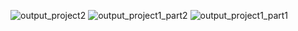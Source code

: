 ![output_project2](https://github.com/Vivek7987/A60205221256/assets/111482462/4baf055f-f5dd-47a4-a537-25406e0e80f5)
![output_project1_part2](https://github.com/Vivek7987/A60205221256/assets/111482462/3bc1aa85-1584-4df8-96a5-9842f3556577)
![output_project1_part1](https://github.com/Vivek7987/A60205221256/assets/111482462/7b354484-0639-40ea-a190-88e974bc2928)
